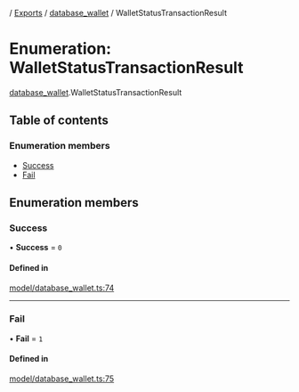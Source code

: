 [](../README.md) / [Exports](../modules.md) / [database\_wallet](../modules/database_wallet.md) / WalletStatusTransactionResult

# Enumeration: WalletStatusTransactionResult

[database_wallet](../modules/database_wallet.md).WalletStatusTransactionResult

## Table of contents

### Enumeration members

- [Success](database_wallet.WalletStatusTransactionResult.md#success)
- [Fail](database_wallet.WalletStatusTransactionResult.md#fail)

## Enumeration members

### Success

• **Success** = `0`

#### Defined in

[model/database_wallet.ts:74](https://github.com/ieigen/eigen_service/blob/b52d034/src/model/database_wallet.ts#L74)

___

### Fail

• **Fail** = `1`

#### Defined in

[model/database_wallet.ts:75](https://github.com/ieigen/eigen_service/blob/b52d034/src/model/database_wallet.ts#L75)
